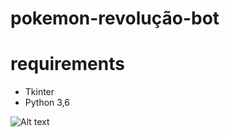 # pokemon-revolução-bot
<h1>requirements</h1>
<p></p>
<ul>
  <li>Tkinter</li>
  <li>Python 3,6</li>
</ul>

![Alt text](https://i.imgur.com/OrmzfA3.jpg "Siren-Bot")
